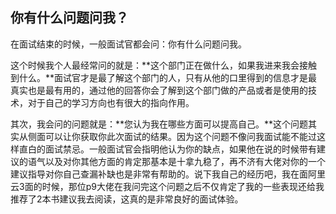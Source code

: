 ## 你有什么问题问我？

在面试结束的时候，一般面试官都会问：你有什么问题问我。

这个时候我个人最经常问的就是：**这个部门正在做什么，如果我进来我会接触到什么。**面试官才是最了解这个部门的人，只有从他的口里得到的信息才是最真实也是最有用的，通过他的回答你会了解到这个部门做的产品或者是使用的技术，对于自己的学习方向也有很大的指向作用。

其次，我会问的问题就是：**您认为我在哪些方面可以提高自己。**这个问题其实从侧面可以让你获取你此次面试的结果。因为这个问题不像问我面试能不能过这样直白的面试禁忌。一般面试官会指明他认为你的缺点，如果他在说的时候带有建议的语气以及对你其他方面的肯定那基本是十拿九稳了，再不济有大佬对你的一个建议指导对你自己查漏补缺也是非常有帮助的。说下我自己的经历吧，我在面阿里云3面的时候，那位p9大佬在我问完这个问题之后不仅肯定了我的一些表现还给我推荐了2本书建议我去阅读，这真的是非常良好的面试体验。